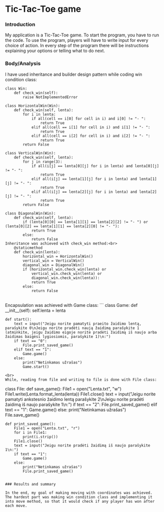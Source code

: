 
# Tic-Tac-Toe game

### Introduction

My application is a Tic-Tac-Toe game. To start the program, you have to run the code. To use the program, players will have to write input for every choice of action. In every step of the program there will be instructions explaining your options or telling what to do next. 

### Body/Analysis

I have used inheritance and builder design pattern while coding win condition class:
```
class Win:
    def check_win(self):
        raise NotImplementedError
    
class HorizontalWin(Win):
    def check_win(self, lenta):
        for i in lenta:
            if all(cell == i[0] for cell in i) and i[0] != "- ":
                return True
            elif all(cell == i[1] for cell in i) and i[1] != "- ":
                return True
            elif all(cell == i[2] for cell in i) and i[2] != "- ":
                return True
        return False
        
class VerticalWin(Win):
    def check_win(self, lenta):
        for j in range(3):
            if all(i[j] == lenta[0][j] for i in lenta) and lenta[0][j] != "- ":
                return True
            elif all(i[j] == lenta[1][j] for i in lenta) and lenta[1][j] != "- ":
                return True
            elif all(i[j] == lenta[2][j] for i in lenta) and lenta[2][j] != "- ":
                return True
        return False
    
class DiagonalWin(Win):
    def check_win(self, lenta):
        if (lenta[0][0] == lenta[1][1] == lenta[2][2] != "- ") or (lenta[0][2] == lenta[1][1] == lenta[2][0] != "- "):
            return True
        else:
            return False
Inheritance was achieved with check_win method:<br>
    @staticmethod
    def check_win(lenta):
        horizontal_win = HorizontalWin()
        vertical_win = VerticalWin()
        diagonal_win = DiagonalWin()
        if (horizontal_win.check_win(lenta) or
            vertical_win.check_win(lenta) or
            diagonal_win.check_win(lenta)):
            return True
        else:
            return False
```
<br>
Encapsulation was achieved with Game class:
```
class Game:
    def __init__(self):
        self.lenta = lenta

    def start():
        text = input("Jeigu norite pamatyti praeito žaidimo lentą, parašykite 0\nJeigu norite pradėti naują žaidimą parašykite 1 (atminkite, jeigu žaidimo eigoje norite pradėti žaidimą iš naujo arba žaidimas baigėsi lygiosiomis, parašykite 1)\n:")
        if text == "0":
            File.print_saved_game()
        elif text == "1":
            Game.game()
        else:
            print("Netinkamas užrašas")
            Game.start()
```
<br>
While, reading from file and writing to file is done with File class:
```
class File:
    def save_game():
        File1 = open("Lenta.txt", "w")
        File1.write(Lenta.format_lenta(lenta))
        File1.close()
        text = input("Jeigu norite pamatyti ankstesnio žaidimo lentą parašykite 2\nJeigu norite pradėti žaidimą iš naujo parašykite 1\n:")
        if text == "2":
            File.print_saved_game()
        elif text == "1":
            Game.game()
        else:
            print("Netinkamas užrašas")
            File.save_game()

    def print_saved_game():
        File1 = open("Lenta.txt", "r")
        for i in File1:
            print(i.strip())
        File1.close()
        text = input("Jeigu norite pradėti žaidimą iš naujo parašykite 1\n:")
        if text == "1":
            Game.game()
        else:
            print("Netinkamas užrašas")
            File.print_saved_game()
```

### Results and summary

In the end, my goal of making moving with coordinates was achieved. The hardest part was making win condition class and implementing it into move method, so that it would check if any player has won after each move.
